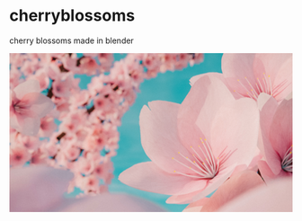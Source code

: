 # cherryblossoms
cherry blossoms made in blender

![alt text](https://github.com/Kitannn/cherryblossoms/blob/master/cherryblossom-removedClippingandBurned--FINAL.jpg?raw=true)
